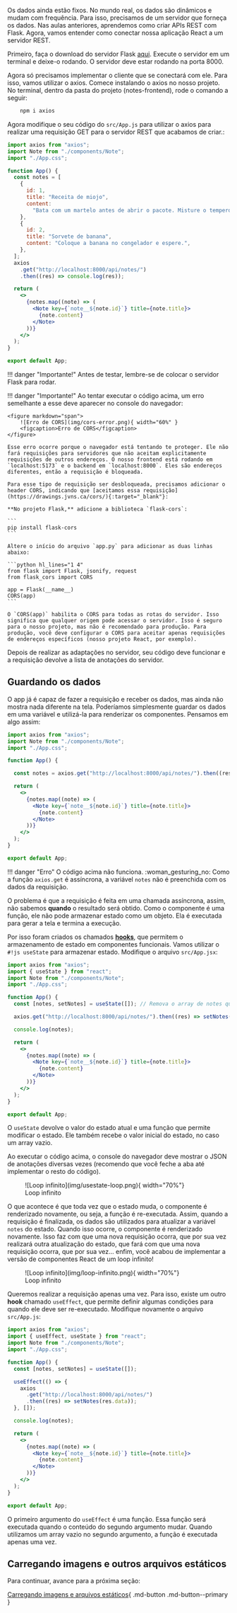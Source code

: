 
Os dados ainda estão fixos. No mundo real, os dados são dinâmicos e mudam com frequência. Para isso, precisamos de um servidor que forneça os dados. Nas aulas anteriores, aprendemos como criar APIs REST com Flask. Agora, vamos entender como conectar nossa aplicação React a um servidor REST.

Primeiro, faça o download do servidor Flask [aqui](./api.py). Execute o servidor em um terminal e deixe-o rodando. O servidor deve estar rodando na porta 8000.

Agora só precisamos implementar o cliente que se conectará com ele. Para isso, vamos utilizar o axios. Comece instalando o axios no nosso projeto. No terminal, dentro da pasta do projeto (notes-frontend), rode o comando a seguir:
```bash
    npm i axios
```
Agora modifique o seu código do `src/App.js` para utilizar o axios para realizar uma requisição GET para o servidor REST que acabamos de criar.:

```jsx hl_lines="1 19-21"
import axios from "axios";
import Note from "./components/Note";
import "./App.css";

function App() {
  const notes = [
    {
      id: 1,
      title: "Receita de miojo",
      content:
        "Bata com um martelo antes de abrir o pacote. Misture o tempero, coloque em uma vasilha e aproveite seu snack :)",
    },
    {
      id: 2,
      title: "Sorvete de banana",
      content: "Coloque a banana no congelador e espere.",
    },
  ];
  axios
    .get("http://localhost:8000/api/notes/")
    .then((res) => console.log(res));

  return (
    <>
      {notes.map((note) => (
        <Note key={`note__${note.id}`} title={note.title}>
          {note.content}
        </Note>
      ))}
    </>
  );
}

export default App;
```

!!! danger "Importante!"
    Antes de testar, lembre-se de colocar o servidor Flask para rodar.

!!! danger "Importante!"
    Ao tentar executar o código acima, um erro semelhante a esse deve aparecer no console do navegador:

    <figure markdown="span">
        ![Erro de CORS](img/cors-error.png){ width="60%" }
        <figcaption>Erro de CORS</figcaption>
    </figure>

    Esse erro ocorre porque o navegador está tentando te proteger. Ele não fará requisições para servidores que não aceitam explicitamente requisições de outros endereços. O nosso frontend está rodando em `localhost:5173` e o backend em `localhost:8000`. Eles são endereços diferentes, então a requisição é bloqueada.

    Para esse tipo de requisição ser desbloqueada, precisamos adicionar o header CORS, indicando que [aceitamos essa requisição](https://drawings.jvns.ca/cors/){:target="_blank"}:

    **No projeto Flask,** adicione a biblioteca `flask-cors`:

    ```
    pip install flask-cors
    ```

    Altere o início do arquivo `app.py` para adicionar as duas linhas abaixo:

    ```python hl_lines="1 4"
    from flask import Flask, jsonify, request
    from flask_cors import CORS

    app = Flask(__name__)
    CORS(app)
    ```

    O `CORS(app)` habilita o CORS para todas as rotas do servidor. Isso significa que qualquer origem pode acessar o servidor. Isso é seguro para o nosso projeto, mas não é recomendado para produção. Para produção, você deve configurar o CORS para aceitar apenas requisições de endereços específicos (nosso projeto React, por exemplo).

Depois de realizar as adaptações no servidor, seu código deve funcionar e a requisição devolve a lista de anotações do servidor.

## Guardando os dados

O app já é capaz de fazer a requisição e receber os dados, mas ainda não mostra nada diferente na tela. Poderíamos simplesmente guardar os dados em uma variável e utilizá-la para renderizar os componentes. Pensamos em algo assim:


```jsx hl_lines="7"
import axios from "axios";
import Note from "./components/Note";
import "./App.css";

function App() {

  const notes = axios.get("http://localhost:8000/api/notes/").then((res) => setNotes(res.data));

  return (
    <>
      {notes.map((note) => (
        <Note key={`note__${note.id}`} title={note.title}>
          {note.content}
        </Note>
      ))}
    </>
  );
}

export default App;
```

!!! danger "Erro"
    O código acima não funciona. :woman_gesturing_no: Como a função `axios.get` é assíncrona, a variável `notes` não é preenchida com os dados da requisição.

O problema é que a requisição é feita em uma chamada assíncrona, assim, não sabemos **quando** o resultado será obtido. Como o componente é uma função, ele não pode armazenar estado como um objeto. Ela é executada para gerar a tela e termina a execução.

Por isso foram criados os chamados [**hooks**](https://react.dev/reference/react), que permitem o armazenamento de estado em componentes funcionais. Vamos utilizar o `#!js useState` para armazenar estado. Modifique o arquivo `src/App.jsx`:

```jsx hl_lines="2 7-11"
import axios from "axios";
import { useState } from "react";
import Note from "./components/Note";
import "./App.css";

function App() {
  const [notes, setNotes] = useState([]); // Remova o array de notes que existia na versão anterior

  axios.get("http://localhost:8000/api/notes/").then((res) => setNotes(res.data));

  console.log(notes);

  return (
    <>
      {notes.map((note) => (
        <Note key={`note__${note.id}`} title={note.title}>
          {note.content}
        </Note>
      ))}
    </>
  );
}

export default App;
```

O `useState` devolve o valor do estado atual e uma função que permite modificar o estado. Ele também recebe o valor inicial do estado, no caso um array vazio.

Ao executar o código acima, o console do navegador deve mostrar o JSON de anotações diversas vezes (recomendo que você feche a aba até implementar o resto do código). 

<figure markdown="span">
    ![Loop infinito](img/usestate-loop.png){ width="70%"}
    <figcaption>Loop infinito</figcaption>
</figure>

O que acontece é que toda vez que o estado muda, o componente é renderizado novamente, ou seja, a função é re-executada. Assim, quando a requisição é finalizada, os dados são utilizados para atualizar a variável `notes` do estado. Quando isso ocorre, o componente é renderizado novamente. Isso faz com que uma nova requisição ocorra, que por sua vez realizará outra atualização do estado, que  fará com que uma nova requisição ocorra, que por sua vez... enfim, você acabou de implementar a versão de componentes React de um loop infinito!

<figure markdown="span">
    ![Loop infinito](img/loop-infinito.png){ width="70%"}
    <figcaption>Loop infinito</figcaption>
</figure>



Queremos realizar a requisição apenas uma vez. Para isso, existe um outro **hook** chamado `useEffect`, que permite definir algumas condições para quando ele deve ser re-executado. Modifique novamente o arquivo `src/App.js`:

```jsx hl_lines="1 9-13"
import axios from "axios";
import { useEffect, useState } from "react";
import Note from "./components/Note";
import "./App.css";

function App() {
  const [notes, setNotes] = useState([]);

  useEffect(() => {
    axios
      .get("http://localhost:8000/api/notes/")
      .then((res) => setNotes(res.data));
  }, []);

  console.log(notes);

  return (
    <>
      {notes.map((note) => (
        <Note key={`note__${note.id}`} title={note.title}>
          {note.content}
        </Note>
      ))}
    </>
  );
}

export default App;
```

O primeiro argumento do `useEffect` é uma função. Essa função será executada quando o conteúdo do segundo argumento mudar. Quando utilizamos um array vazio no segundo argumento, a função é executada apenas uma vez.

## Carregando imagens e outros arquivos estáticos

Para continuar, avance para a próxima seção: 

[Carregando imagens e arquivos estáticos](parte-03-carregando-estaticos.md){ .md-button .md-button--primary }